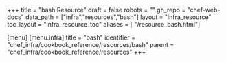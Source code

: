 +++
title = "bash Resource"
draft = false
robots = ""
gh_repo = "chef-web-docs"
data_path = ["infra","resources","bash"]
layout = "infra_resource"
toc_layout = "infra_resource_toc"
aliases = [ "/resource_bash.html"]

[menu]
  [menu.infra]
    title = "bash"
    identifier = "chef_infra/cookbook_reference/resources/bash"
    parent = "chef_infra/cookbook_reference/resources"
+++

<!-- The contents of this page are automatically generated from the bash.yaml file in the data directory. -->
<!-- To suggest a change, edit the https://github.com/chef/chef/blob/main/lib/chef/resource/bash.rb file
      and submit a pull request to the https://github.com/chef/chef repository. -->
